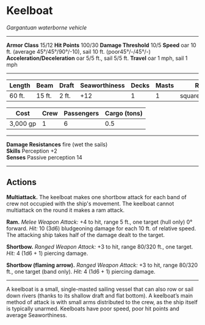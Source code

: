 # Keelboat

_Gargantuan waterborne vehicle_

---

**Armor Class** 15/12
**Hit Points** 100/30
**Damage Threshold** 10/5
**Speed** oar 10 ft. (average 45°/45°/90°/-10), sail 10 ft. (poor45°/-/45°/-)
**Acceleration/Deceleration** oar 5/5 ft., sail 5/5 ft.
**Travel** oar 1 mph, sail 1 mph

--- 

|  Length  |  Beam  |  Draft  | Seaworthiness | Decks | Masts |      Rig      |
| -------- | ------ | ------- | ------------- | ----- | ----- | ------------- |
|   60 ft. | 15 ft. |   2 ft. |           +12 |     1 |     1 | square/lateen |

|    Cost   | Crew | Passengers | Cargo (tons) |
| --------- | ---- | ---------- | ------------ |
|  3,000 gp |    1 |          6 |          0.5 |

---

**Damage Resistances** fire (wet the sails)  
**Skills** Perception +2  
**Senses** Passive perception 14

---

## Actions

**Multiattack.** The keelboat makes one shortbow attack for each band of crew not occupied with the ship's movement. The keelboat cannot multiattack on the round it makes a ram attack. 

**Ram.** _Melee Weapon Attack:_ +4 to hit, range 5 ft., one target (hull only) 0° forward. _Hit:_ 10 (3d6) bludgeoning damage for each 10 ft. of relative speed. The attacking ship takes half of the damage dealt to the target.

**Shortbow.** _Ranged Weapon Attack:_ +3 to hit, range 80/320 ft., one target. _Hit:_ 4 (1d6 + 1) piercing damage.

**Shortbow (flaming arrow).** _Ranged Weapon Attack:_ +3 to hit, range 80/320 ft., one target (band only). _Hit:_ 4 (1d6 + 1) piercing damage.

---

A keelboat is a small, single-masted sailing vessel that can also row or sail down rivers (thanks to its shallow draft and flat bottom). A keelboat’s main method of attack is with small arms distributed to the crew, as the ship itself is typically unarmed. Keelboats have poor speed, poor hit points and average Seaworthiness.
